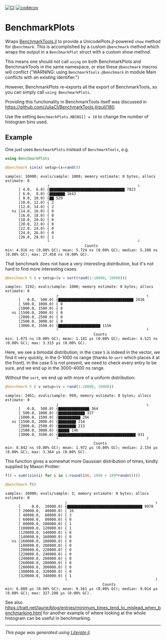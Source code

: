 [![CI](https://github.com/ericphanson/BenchmarkPlots.jl/actions/workflows/CI.yml/badge.svg)](https://github.com/ericphanson/BenchmarkPlots.jl/actions/workflows/CI.yml)
[![codecov](https://codecov.io/gh/ericphanson/BenchmarkPlots.jl/branch/main/graph/badge.svg?token=v0aca89xRi)](https://codecov.io/gh/ericphanson/BenchmarkPlots.jl)

# BenchmarkPlots

Wraps [BenchmarkTools.jl](https://github.com/JuliaCI/BenchmarkTools.jl/) to provide a UnicodePlots.jl-powered `show` method for `@benchmark`. This is accomplished by a custom `@benchmark` method which wraps the output in a `BenchmarkPlot` struct with a custom show method.

This means one should not call `using` on both BenchmarkPlots and BenchmarkTools in the same namespace, or else these `@benchmark` macros will conflict ("WARNING: using `BenchmarkTools.@benchmark` in module Main conflicts with an existing identifier.")

However, BenchmarkPlots re-exports all the export of BenchmarkTools, so you can simply call `using BenchmarkPlots`.

Providing this functionality in BenchmarkTools itself was discussed in <https://github.com/JuliaCI/BenchmarkTools.jl/pull/180>.

Use the setting `BenchmarkPlots.NBINS[] = 10` to change the number of histogram bins used.

## Example

One just uses `BenchmarkPlots` instead of `BenchmarkTools`, e.g.

```julia
using BenchmarkPlots

@benchmark sin(x) setup=(x=rand())
```

```
samples: 10000; evals/sample: 1000; memory estimate: 0 bytes; allocs estimate: 0
                   ┌                                        ┐ 
      [ 4.0,  6.0) ┤▇▇▇▇▇▇▇▇▇▇▇▇▇▇▇▇▇▇▇▇▇▇▇▇▇▇▇▇▇▇▇▇▇▇ 7823   
      [ 6.0,  8.0) ┤▇▇▇▇▇▇▇ 1643                              
      [ 8.0, 10.0) ┤▇▇ 529                                    
      [10.0, 12.0) ┤ 2                                        
      [12.0, 14.0) ┤ 2                                        
   ns [14.0, 16.0) ┤ 0                                        
      [16.0, 18.0) ┤ 0                                        
      [18.0, 20.0) ┤ 0                                        
      [20.0, 22.0) ┤ 0                                        
      [22.0, 24.0) ┤ 0                                        
      [24.0, 26.0) ┤ 0                                        
      [26.0, 28.0) ┤ 1                                        
                   └                                        ┘ 
                                    Counts
min: 4.916 ns (0.00% GC); mean: 5.724 ns (0.00% GC); median: 5.208 ns (0.00% GC); max: 27.458 ns (0.00% GC).
```

That benchmark does not have a very interesting distribution, but it's not hard to find more interesting cases.

```julia
@benchmark 5 ∈ v setup=(v = sort(rand(1:10000, 10000)))
```

```
samples: 3192; evals/sample: 1000; memory estimate: 0 bytes; allocs estimate: 0
                       ┌                                        ┐ 
      [   0.0,  500.0) ┤▇▇▇▇▇▇▇▇▇▇▇▇▇▇▇▇▇▇▇▇▇▇▇▇▇▇▇▇▇▇▇▇▇▇ 2036   
      [ 500.0, 1000.0) ┤ 0                                        
      [1000.0, 1500.0) ┤ 0                                        
   ns [1500.0, 2000.0) ┤ 0                                        
      [2000.0, 2500.0) ┤ 0                                        
      [2500.0, 3000.0) ┤ 0                                        
      [3000.0, 3500.0) ┤▇▇▇▇▇▇▇▇▇▇▇▇▇▇▇▇▇▇▇ 1156                  
                       └                                        ┘ 
                                        Counts
min: 1.875 ns (0.00% GC); mean: 1.141 μs (0.00% GC); median: 4.521 ns (0.00% GC); max: 3.315 μs (0.00% GC).
```

Here, we see a bimodal distribution; in the case `5` is indeed in the vector, we find it very quickly, in the 0-1000 ns range (thanks to `sort` which places it at the front). In the case 5 is not present, we need to check every entry to be sure, and we end up in the 3000-4000 ns range.

Without the `sort`, we end up with more of a uniform distribution:

```julia
@benchmark 5 ∈ v setup=(v = rand(1:10000, 10000))
```

```
samples: 2461; evals/sample: 999; memory estimate: 0 bytes; allocs estimate: 0
                       ┌                                        ┐ 
      [   0.0,  500.0) ┤▇▇▇▇▇▇▇▇▇▇▇▇▇▇ 364                        
      [ 500.0, 1000.0) ┤▇▇▇▇▇▇▇▇▇▇▇▇ 327                          
      [1000.0, 1500.0) ┤▇▇▇▇▇▇▇▇▇▇ 266                            
   ns [1500.0, 2000.0) ┤▇▇▇▇▇▇▇▇ 214                              
      [2000.0, 2500.0) ┤▇▇▇▇▇▇▇▇ 213                              
      [2500.0, 3000.0) ┤▇▇▇▇▇ 146                                 
      [3000.0, 3500.0) ┤▇▇▇▇▇▇▇▇▇▇▇▇▇▇▇▇▇▇▇▇▇▇▇▇▇▇▇▇▇▇▇▇▇▇▇ 931   
                       └                                        ┘ 
                                        Counts
min: 8.842 ns (0.00% GC); mean: 1.972 μs (0.00% GC); median: 2.154 μs (0.00% GC); max: 3.364 μs (0.00% GC).
```

This function gives a somewhat more Gaussian distribution of times, kindly supplied by Mason Protter:

```julia
f() = sum((sin(i) for i in 1:round(Int, 1000 + 100*randn())))

@benchmark f()
```

```
samples: 10000; evals/sample: 3; memory estimate: 0 bytes; allocs estimate: 0
                           ┌                                        ┐ 
      [     0.0,  20000.0) ┤▇▇▇▇▇▇▇▇▇▇▇▇▇▇▇▇▇▇▇▇▇▇▇▇▇▇▇▇▇▇▇▇▇▇ 9978   
      [ 20000.0,  40000.0) ┤ 16                                       
      [ 40000.0,  60000.0) ┤ 3                                        
      [ 60000.0,  80000.0) ┤ 0                                        
      [ 80000.0, 100000.0) ┤ 1                                        
      [100000.0, 120000.0) ┤ 1                                        
      [120000.0, 140000.0) ┤ 0                                        
      [140000.0, 160000.0) ┤ 0                                        
   ns [160000.0, 180000.0) ┤ 0                                        
      [180000.0, 200000.0) ┤ 0                                        
      [200000.0, 220000.0) ┤ 0                                        
      [220000.0, 240000.0) ┤ 0                                        
      [240000.0, 260000.0) ┤ 0                                        
      [260000.0, 280000.0) ┤ 0                                        
      [280000.0, 300000.0) ┤ 0                                        
      [300000.0, 320000.0) ┤ 0                                        
      [320000.0, 340000.0) ┤ 1                                        
                           └                                        ┘ 
                                            Counts
min: 6.889 μs (0.00% GC); mean: 9.161 μs (0.00% GC); median: 9.014 μs (0.00% GC); max: 327.208 μs (0.00% GC).
```

See also <https://tratt.net/laurie/blog/entries/minimum_times_tend_to_mislead_when_benchmarking.html> for another example of where looking at the whole histogram can be useful in benchmarking.

---

*This page was generated using [Literate.jl](https://github.com/fredrikekre/Literate.jl).*

